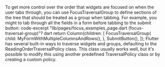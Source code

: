 To get more control over the order that
widgets are focused on when the user tabs through,
you can use FocusTraversalGroup to define sections
of the tree that should be treated as a group when tabbing.
For example, you might to tab through all the fields in
a form before tabbing to the submit button:
code-excerpt "lib/pages/focus_examples_page.dart (focus-traversal-group)"?
dart
return Column(children: [
  FocusTraversalGroup(
    child: MyFormWithMultipleColumnsAndRows(),
  ),
  SubmitButton(),
]);
Flutter has several built-in ways to traverse widgets and groups,
defaulting to the ReadingOrderTraversalPolicy class.
This class usually works well, but it's possible to modify this
using another predefined TraversalPolicy class or by creating
a custom policy.
